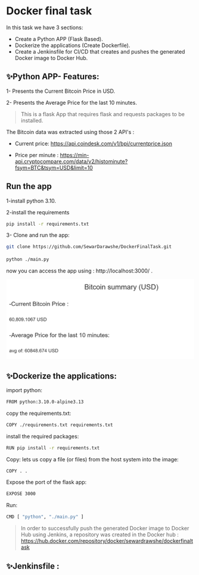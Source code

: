 # Docker final task
In this task we have 3 sections:
-  Create a Python APP (Flask Based).
-  Dockerize the applications (Create Dockerfile).
-  Create a Jenkinsfile for CI/CD that creates and pushes the generated Docker image to Docker Hub.


## ✨Python APP- Features:
1-  Presents the Current Bitcoin Price in USD.

2-  Presents the Average Price for the last 10 minutes.


>This is a flask App that requires flask and requests packages to be installed.

The Bitcoin data was extracted using those 2 API's :

- Current price: https://api.coindesk.com/v1/bpi/currentprice.json

- Price per minute : https://min-api.cryptocompare.com/data/v2/histominute?fsym=BTC&tsym=USD&limit=10 



## Run the app
1-install python 3.10. 

2-install the requirements 
```sh
pip install -r requirements.txt
```
3- Clone and run the app:

```sh
git clone https://github.com/SewarDarawshe/DockerFinalTask.git

python ./main.py
```

now you can access the app using : http://localhost:3000/  .

![Screenshot](https://github.com/SewarDarawshe/DockerFinalTask/blob/main/screenshots/webapp.png)



## ✨Dockerize the applications:
 import python: 
```sh
FROM python:3.10.0-alpine3.13
```
 copy the requirements.txt: 
```sh
COPY ./requirements.txt requirements.txt
```
install the required packages:
```sh
RUN pip install -r requirements.txt
```
 Copy: lets us copy a file (or files) from the host system into the image: 
```sh
COPY . .
```
 Expose the port of the flask app: 
```sh
EXPOSE 3000
```
 Run: 
```sh
CMD [ "python", "./main.py" ]
```

> In order to successfully push the generated Docker image to
Docker Hub using Jenkins, a repository was created in the Docker hub :
https://hub.docker.com/repository/docker/sewardrawshe/dockerfinaltask





## ✨Jenkinsfile :


